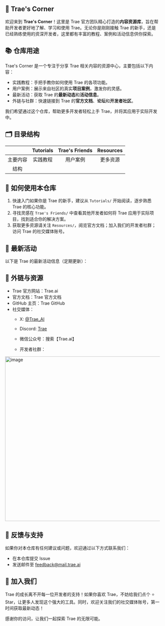 ## 🌟 Trae's Corner
欢迎来到 **Trae's Corner**！这里是 Trae 官方团队精心打造的**内容资源库**，旨在帮助开发者更好地了解、学习和使用 Trae。无论你是刚刚接触 Trae 的新手，还是已经熟练使用的资深开发者，这里都有丰富的教程、案例和活动信息供你探索。

## 📚 仓库用途
Trae's Corner 是一个专注于分享 Trae 相关内容的资源中心，主要包括以下内容：
- 实践教程：手把手教你如何使用 Trae 的各项功能。
- 用户案例：展示来自社区的真实**项目案例**，激发你的灵感。
- 最新活动：获取 Trae 的**最新动态**和**活动信息**。
- 外链与社群：快速链接到 Trae 的**官方文档**、**论坛**和**开发者社区**。

我们希望通过这个仓库，帮助更多开发者轻松上手 Trae，并将其应用于实际开发中。

## 🗂️ 目录结构

|        | **Tutorials** | **Trae's Friends** | **Resources** |
|:--------------:|:-------------:|:------------------:|:-------------:|
| 主要内容       | 实践教程      | 用户案例           | 更多资源      |
| 结构           |               |                    |               |



## 🎯 如何使用本仓库
1. 快速入门如果你是 Trae 的新手，建议从 `Tutorials/` 开始阅读，逐步熟悉 Trae 的核心功能。
2. 寻找灵感在 `Trae's Friends/` 中查看其他开发者如何将 Trae 应用于实际项目，找到适合你的解决方案。
3. 获取更多资源请关注 `Resources/`，阅览官方文档；加入我们的开发者社群；访问 Trae 的社交媒体账号。


## 📢 最新活动
以下是 Trae 的最新活动信息（定期更新）：


## 🔗 外链与资源
- Trae 官方网站：Trae.ai
- 官方文档：Trae 官方文档
- GitHub 主页：Trae GitHub
- 社交媒体：
  - X: [@Trae_AI](https://x.com/Trae_ai)
  - Discord: [Trae](https://discord.com/invite/NV3MF24tAe)
  - 微信公众号：搜索【Trae.ai】

  - 开发者社群：
 <img width="654" height="536" alt="image" src="https://github.com/user-attachments/assets/c13f061f-263d-47a1-9965-7f70573a487a" />


## 🤝 反馈与支持
如果你对本仓库有任何建议或问题，欢迎通过以下方式联系我们：
- 在本仓库提交 Issue
- 发送邮件至 feedback@mail.trae.ai

## 🌟 加入我们
Trae 的成长离不开每一位开发者的支持！如果你喜欢 Trae，不妨给我们点个 ⭐️ Star，让更多人发现这个强大的工具。同时，欢迎关注我们的社交媒体账号，第一时间获取最新动态！

感谢你的访问，让我们一起探索 Trae 的无限可能。
